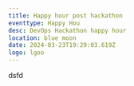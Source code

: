 ```yaml
---
title: Happy hour post hackathon
eventtype: Happy Hou
desc: DevOps Hackathon happy hour
location: blue moon
date: 2024-03-23T19:29:03.619Z
logo: lgoo
---
```

d﻿sfd